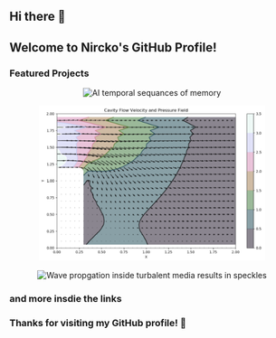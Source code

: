 ## Hi there 👋
## Welcome to Nircko's GitHub Profile!

### Featured Projects
<p align="center">
  <img src="https://github.com/nircko/memories_sequences/blob/c7a939506d378bc2c0506c2ca5ea6481756ee532/data/Tritonia%20Diomedea%20escape.gif" alt="AI temporal sequances of memory" width="400"/>
</p>


<p align="center">
  <img src="https://github.com/nircko/cavity_flow_fdm/blob/d5614d712b284fdeb111120bccdc48d61dbdc45d/data/cavity_flow.png" alt="Cavity Flow Result" width="400"/>
</p>


<p align="center">
  <img src="https://github.com/nircko/3D-speckle-simulation/blob/main/cool_speckle_3d.gif" alt="Wave propgation inside turbalent media results in speckles" width="400"/>
</p>

### and more insdie the links
### Thanks for visiting my GitHub profile! 🚀
